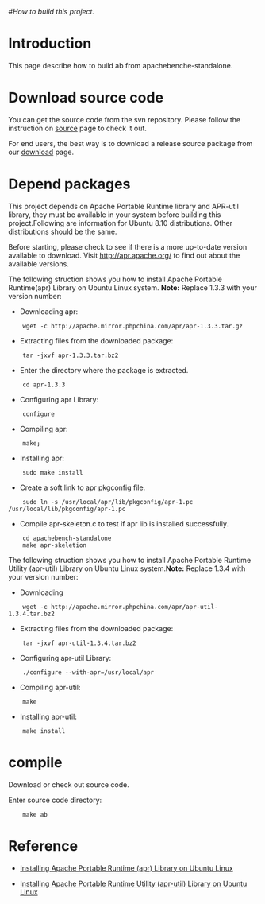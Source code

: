 #_How to build this project._

# Introduction #

This page describe how to build ab from apachebenche-standalone.


# Download source code #

You can get the source code from the svn repository. Please follow the instruction on [source](http://code.google.com/p/apachebench-standalone/source) page to check it out.

For end users, the best way is to download a release source package from our [download](http://code.google.com/p/apachebench-standalone/downloads/list) page.

# Depend packages #

This project depends on Apache Portable Runtime library and APR-util library, they must be available in your system before building this project.Following are information for Ubuntu 8.10 distributions. Other distributions should be the same.

Before starting, please check to see if there is a more up-to-date version available to download. Visit http://apr.apache.org/ to find out about the available versions.

The following struction shows you how to install Apache Portable Runtime(apr) Library on Ubuntu Linux system. **Note:** Replace 1.3.3 with your version number:

  * Downloading apr:
```
    wget -c http://apache.mirror.phpchina.com/apr/apr-1.3.3.tar.gz
```

  * Extracting files from the downloaded package:
```
    tar -jxvf apr-1.3.3.tar.bz2
```

  * Enter the directory where the package is extracted.
```
    cd apr-1.3.3
```

  * Configuring apr Library:
```
    configure
```

  * Compiling apr:
```
    make; 
```

  * Installing apr:
```
    sudo make install
```

  * Create a soft link to apr pkgconfig file.
```
    sudo ln -s /usr/local/apr/lib/pkgconfig/apr-1.pc /usr/local/lib/pkgconfig/apr-1.pc 
```


  * Compile apr-skeleton.c to test if apr lib is installed successfully.
```
    cd apachebench-standalone
    make apr-skeletion
```



The following struction shows you how to install Apache Portable Runtime Utility (apr-util) Library on Ubuntu Linux system.**Note:** Replace 1.3.4 with your version number:

  * Downloading
```
    wget -c http://apache.mirror.phpchina.com/apr/apr-util-1.3.4.tar.bz2
```

  * Extracting files from the downloaded package:
```
    tar -jxvf apr-util-1.3.4.tar.bz2    
```

  * Configuring apr-util Library:
```
    ./configure --with-apr=/usr/local/apr
```

  * Compiling apr-util:
```
    make
```

  * Installing apr-util:
```
    make install
```


# compile #

Download or check out source code.

Enter source code directory:

```
    make ab
```



# Reference #

  * [Installing Apache Portable Runtime (apr) Library on Ubuntu Linux](http://www.techsww.com/tutorials/libraries/apr/installation/installing_apache_portable_runtime_library_on_ubuntu_linux.php)

  * [Installing Apache Portable Runtime Utility (apr-util) Library on Ubuntu Linux](http://www.techsww.com/tutorials/libraries/apr-util/installation/installing_apache_portable_runtime_utility_library_on_ubuntu_linux.php)